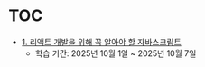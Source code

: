 # TOC

- [1. 리액트 개발을 위해 꼭 알아야 할 자바스크립트](./01.%20리액트%20개발을%20위해%20꼭%20알아야%20할%20자바스크립트/)
  - 학습 기간: 2025년 10월 1일 ~ 2025년 10월 7일
